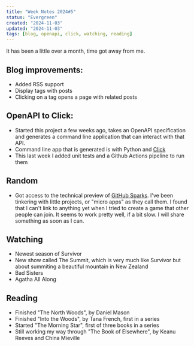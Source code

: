 ```yaml
---
title: "Week Notes 2024#5"
status: "Evergreen"
created: "2024-11-03"
updated: "2024-11-03"
tags: [blog, openapi, click, watching, reading]
---
```

It has been a little over a month, time got away from me.

## Blog improvements:

- Added RSS support
- Display tags with posts
- Clicking on a tag opens a page with related posts

## OpenAPI to Click:
- Started this project a few weeks ago, takes an OpenAPI specification and generates a command line application that can interact with that API.
- Command line app that is generated is with Python and [Click](https://click.palletsprojects.com/en/stable/)
- This last week I added unit tests and a Github Actions pipeline to run them

## Random
- Got access to the technical preview of [GitHub Sparks](https://githubnext.com/projects/github-spark/). I've been tinkering with little projects, or "micro apps" as they call them. I found that I can't link to anything yet when I tried to create a game that other people can join. It seems to work pretty well, if a bit slow. I will share something as soon as I can.

## Watching
- Newest season of Survivor
- New show called The Summit, which is very much like Survivor but about summiting a beautiful mountain in New Zealand
- Bad Sisters
- Agatha All Along

## Reading
- Finished "The North Woods", by Daniel Mason
- Finished "Into the Woods", by Tana French, first in a series
- Started "The Morning Star", first of three books in a series
- Still working my way through "The Book of Elsewhere", by Keanu Reeves and China Mieville
